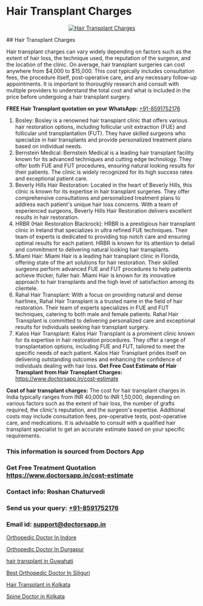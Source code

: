 # Hair Transplant Charges

<p align="center">
  <a href="https://doctorsapp.co.in/uploads/treatment_image/Finding%20the%20best%20hair%20clinic.jpg">
    <img src="https://doctorsapp.co.in/treatment/hair-transplant" alt="Hair Transplant Charges">
  </a>
</p>
## Hair Transplant Charges

Hair transplant charges can vary widely depending on factors such as the extent of hair loss, the technique used, the reputation of the surgeon, and the location of the clinic. On average, hair transplant surgeries can cost anywhere from $4,000 to $15,000. This cost typically includes consultation fees, the procedure itself, post-operative care, and any necessary follow-up appointments. It is important to thoroughly research and consult with multiple providers to understand the total cost and what is included in the price before undergoing a hair transplant surgery.

**FREE Hair Transplant quotation on your WhatsApp:**  [+91-8591752176](https://api.whatsapp.com/send?phone=8591752176)

1) Bosley: Bosley is a renowned hair transplant clinic that offers various hair restoration options, including follicular unit extraction (FUE) and follicular unit transplantation (FUT). They have skilled surgeons who specialize in hair transplants and provide personalized treatment plans based on individual needs.
2) Bernstein Medical: Bernstein Medical is a leading hair transplant facility known for its advanced techniques and cutting edge technology. They offer both FUE and FUT procedures, ensuring natural looking results for their patients. The clinic is widely recognized for its high success rates and exceptional patient care.
3) Beverly Hills Hair Restoration: Located in the heart of Beverly Hills, this clinic is known for its expertise in hair transplant surgeries. They offer comprehensive consultations and personalized treatment plans to address each patient's unique hair loss concerns. With a team of experienced surgeons, Beverly Hills Hair Restoration delivers excellent results in hair restoration.
4) HRBR (Hair Restoration Blackrock): HRBR is a prestigious hair transplant clinic in Ireland that specializes in ultra refined FUE techniques. Their team of experts is dedicated to providing top notch care and ensuring optimal results for each patient. HRBR is known for its attention to detail and commitment to delivering natural looking hair transplants.
5) Miami Hair: Miami Hair is a leading hair transplant clinic in Florida, offering state of the art solutions for hair restoration. Their skilled surgeons perform advanced FUE and FUT procedures to help patients achieve thicker, fuller hair. Miami Hair is known for its innovative approach to hair transplants and the high level of satisfaction among its clientele.
6) Rahal Hair Transplant: With a focus on providing natural and dense hairlines, Rahal Hair Transplant is a trusted name in the field of hair restoration. Their team of experts specializes in FUE and FUT techniques, catering to both male and female patients. Rahal Hair Transplant is committed to delivering personalized care and exceptional results for individuals seeking hair transplant surgery.
7) Kalos Hair Transplant: Kalos Hair Transplant is a prominent clinic known for its expertise in hair restoration procedures. They offer a range of transplantation options, including FUE and FUT, tailored to meet the specific needs of each patient. Kalos Hair Transplant prides itself on delivering outstanding outcomes and enhancing the confidence of individuals dealing with hair loss.
**Get Free Cost Estimate of Hair Transplant from Hair Transplant Charges:** https://www.doctorsapp.in/cost-estimate

**Cost of hair transplant charges:**
The cost for hair transplant charges in India typically ranges from INR 40,000 to INR 1,50,000, depending on various factors such as the extent of hair loss, the number of grafts required, the clinic's reputation, and the surgeon's expertise. Additional costs may include consultation fees, pre-operative tests, post-operative care, and medications. It is advisable to consult with a qualified hair transplant specialist to get an accurate estimate based on your specific requirements.

### This information is sourced from Doctors App 
### Get Free Treatment Quotation https://www.doctorsapp.in/cost-estimate
### Contact info: Roshan Chaturvedi 
### Send us your query: [+91-8591752176](https://api.whatsapp.com/send?phone=8591752176) 
### Email id: support@doctorsapp.in

[Orthopedic Doctor In Indore](https://www.linkedin.com/pulse/orthopedic-doctor-indore-doctorsapp-united-arab-emirates-24ape?trackingId=JrtEFChP8WfKk%2BErxyVv0Q%3D%3D&lipi=urn%3Ali%3Apage%3Ad_flagship3_company_admin%3BSXrbBuk4SwWZ8nIcZ2zSvw%3D%3D)

[Orthopedic Doctor In Durgapur](https://www.linkedin.com/pulse/orthopedic-doctor-durgapur-acl-tear-treatment-s49be?trackingId=Gcvc5vTd6oINEhaN9g2fMA%3D%3D&lipi=urn%3Ali%3Apage%3Ad_flagship3_company_admin%3BxUBWLKzDRA2fVBqJ%2Fp%2FTnw%3D%3D)

[hair transplant in Guwahati](https://medium.com/@kushalrao10/hair-transplant-in-guwahati-41bff97e3ce0)

[Best Orthopedic Doctor In Siliguri](https://medium.com/@vimalrana22/best-orthopedic-doctor-in-siliguri-7782c32ba57e)

[Hair Transplant in Kolkata](https://doctors-apps.github.io/doctorsapp/hair-transplant-in-kolkata)

[Spine Doctor in Kolkata](https://doctors-apps.github.io/doctorsapp/spine-doctor-in-kolkata)

